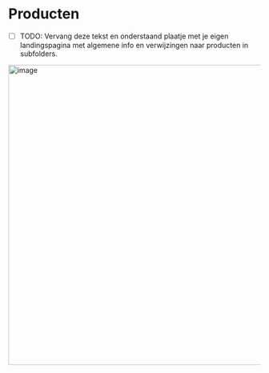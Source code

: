 # Producten

- [ ] TODO: Vervang deze tekst en onderstaand plaatje met je eigen landingspagina met algemene info en verwijzingen naar producten in subfolders.

<img width="600" alt="image" src="https://github.com/user-attachments/assets/ed491ea5-4dc0-47eb-aab3-3bde15155fb1" />
